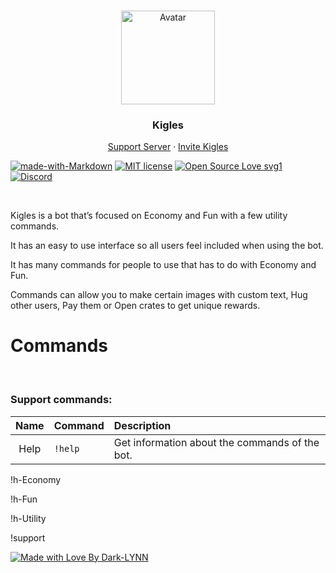 <br />
<p align="center">
  <a href="https://bdfd.gay/lynn/about">
    <img src="https://bdfd.gay/lynn/Images/Kigles.png" alt="Avatar" width="150", height="150">
  </a>

  <h3 align="center">Kigles</h3>

  <p align="center">
    <a href="https://discord.gg/GbpXurC3">Support Server</a>
    ·
    <a href="https://discord.com/oauth2/authorize?client_id=634554431647514635&permissions=2147839040&scope=bot/">Invite Kigles</a>
  </p>
</p>

[![made-with-Markdown](https://img.shields.io/badge/Made%20with-Markdown-1f425f.svg)](https://github.com/Dark-LYNN/Dark-LYNN/)
[![MIT license](https://img.shields.io/badge/License-MIT-informational.svg)](https://github.com/Dark-LYNN/Dark-LYNN/)
[![Open Source Love svg1](https://badges.frapsoft.com/os/v1/open-source.svg?v=103)](https://github.com/ellerbrock/open-source-badges/)
[![Discord](https://img.shields.io/discord/738381353921544282.svg?label=&logo=discord&logoColor=ffffff&color=7389D8&labelColor=6A7EC2)](https://discord.gg/SBj5WzeVBj)

<br>

Kigles is a bot that’s focused on Economy and Fun with a few utility commands.

It has an easy to use interface so all users feel included when using the bot.

It has many commands for people to use that has to do with Economy and Fun. 

Commands can allow you to make certain images with custom text, Hug other users, Pay them or Open crates to get unique rewards.

# Commands

<br>

### Support commands:
| Name | Command | Description |
|:---:|:---|:---|
| Help | `!help` | Get information about the commands of the bot. |
 

!h-Economy

!h-Fun

!h-Utility

!support


[![Made with Love By Dark-LYNN](https://badges.frapsoft.com/os/v1/Made-with-love.svg?v=103)](https://github.com/Dark-LYNN/)
